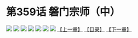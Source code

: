 # 第359话 磐门宗师（中）
![](https://mhpic.xiaomingtaiji.net/comic/D/斗破苍穹拆分版/359话/1.jpg-zymk.middle.webp)
![](https://mhpic.xiaomingtaiji.net/comic/D/斗破苍穹拆分版/359话/2.jpg-zymk.middle.webp)
![](https://mhpic.xiaomingtaiji.net/comic/D/斗破苍穹拆分版/359话/3.jpg-zymk.middle.webp)
![](https://mhpic.xiaomingtaiji.net/comic/D/斗破苍穹拆分版/359话/4.jpg-zymk.middle.webp)
![](https://mhpic.xiaomingtaiji.net/comic/D/斗破苍穹拆分版/359话/5.jpg-zymk.middle.webp)
![](https://mhpic.xiaomingtaiji.net/comic/D/斗破苍穹拆分版/359话/6.jpg-zymk.middle.webp)
![](https://mhpic.xiaomingtaiji.net/comic/D/斗破苍穹拆分版/359话/7.jpg-zymk.middle.webp)
[【上一章】](./358.md)
[【目录】](./README.md)
[【下一章】](./360.md)
